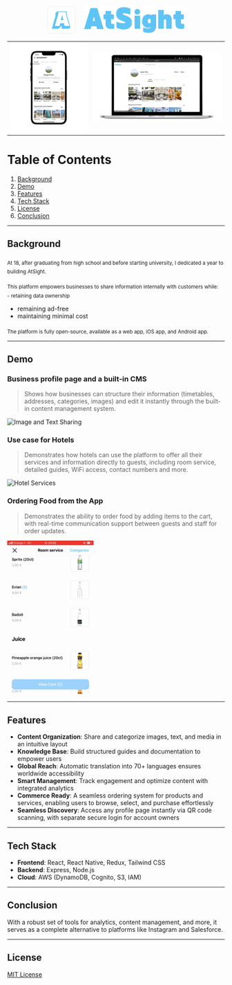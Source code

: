 <div align="center">
  <p align="center">
    <img src="Assets/AtSight-App-Icon.png" height="64" alt="AtSight Icon">
    &nbsp;&nbsp;&nbsp;
    <img src="Assets/AtSight_logo.png" height="64" alt="AtSight Logo">
  </p>
  <table>
    <tr>
      <td align="center">
        <img src="Assets/Mobile_App_Preview.png" alt="Mobile App Preview" width="280px">
      </td>
      <td align="center">
        <img src="Assets/Web_App_Preview.png" alt="Web App Preview" width="470px">
      </td>
    </tr>
  </table>
</div>

# Table of Contents
1. [Background](#background)
2. [Demo](#demo)
3. [Features](#features)
4. [Tech Stack](#tech-stack)
5. [License](#license)
6. [Conclusion](#conclusion)
   
---

## Background
<sub>At 18, after graduating from high school and before starting university, I dedicated a year to building AtSight.</sub>  

<sub>This platform empowers businesses to share information internally with customers while:</sub>  
<sub>- retaining data ownership  
- remaining ad-free  
- maintaining minimal cost</sub>  

<sub>The platform is fully open-source, available as a web app, iOS app, and Android app.</sub>

---

## Demo

### Business profile page and a built-in CMS
> Shows how businesses can structure their information (timetables, addresses, categories, images) and edit it instantly through the built-in content management system.
<img src="Assets/IG-and-CMS.gif" alt="Image and Text Sharing" width="200px">

### Use case for Hotels
> Demonstrates how hotels can use the platform to offer all their services and information directly to guests, including room service, detailed guides, WiFi access, contact numbers and more.
<img src="Assets/iOS-App-Hotel-Info.gif" alt="Hotel Services" width="200px">

### Ordering Food from the App
> Demonstrates the ability to order food by adding items to the cart, with real-time communication support between guests and staff for order updates.
<img src="Assets/Ordering-Food.gif" alt="Ordering Food" width="200px">

---

## Features

- **Content Organization**: Share and categorize images, text, and media in an intuitive layout
- **Knowledge Base**: Build structured guides and documentation to empower users
- **Global Reach**: Automatic translation into 70+ languages ensures worldwide accessibility
- **Smart Management**: Track engagement and optimize content with integrated analytics
- **Commerce Ready**: A seamless ordering system for products and services, enabling users to browse, select, and purchase effortlessly
- **Seamless Discovery**: Access any profile page instantly via QR code scanning, with separate secure login for account owners

---

## Tech Stack
- **Frontend**: React, React Native, Redux, Tailwind CSS
- **Backend**: Express, Node.js
- **Cloud**: AWS (DynamoDB, Cognito, S3, IAM)

---

## Conclusion

With a robust set of tools for analytics, content management, and more, it serves as a complete alternative to platforms like Instagram and Salesforce.

---

## License
[MIT License](LICENSE)
